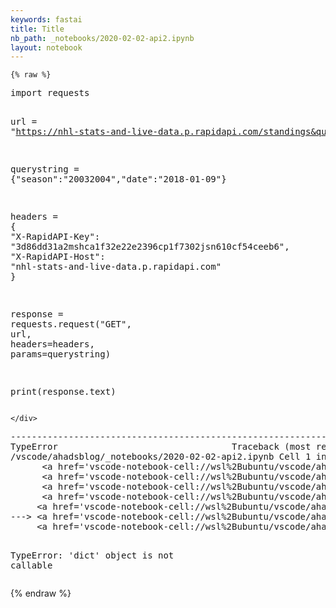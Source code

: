```yaml
---
keywords: fastai
title: Title
nb_path: _notebooks/2020-02-02-api2.ipynb
layout: notebook
---
```


<!--
#################################################
### THIS FILE WAS AUTOGENERATED! DO NOT EDIT! ###
#################################################
# file to edit: _notebooks/2020-02-02-api2.ipynb
-->

<div class="container" id="notebook-container">
        
    {% raw %}
    
<div class="cell border-box-sizing code_cell rendered">
<div class="input">

<div class="inner_cell">
    <div class="input_area">
<div class=" highlight hl-ipython3"><pre><span></span><span class="kn">import</span> <span class="nn">requests</span>

<span class="n">url</span> <span class="o">=</span> <span class="s2">&quot;https://nhl-stats-and-live-data.p.rapidapi.com/standings&quot;</span>

<span class="n">querystring</span> <span class="o">=</span> <span class="p">{</span><span class="s2">&quot;season&quot;</span><span class="p">:</span><span class="s2">&quot;20032004&quot;</span><span class="p">,</span><span class="s2">&quot;date&quot;</span><span class="p">:</span><span class="s2">&quot;2018-01-09&quot;</span><span class="p">}</span>

<span class="n">headers</span> <span class="o">=</span> <span class="p">{</span>
	<span class="s2">&quot;X-RapidAPI-Key&quot;</span><span class="p">:</span> <span class="s2">&quot;3d86dd31a2mshca1f32e22e2396cp1f7302jsn610cf54ceeb6&quot;</span><span class="p">,</span>
	<span class="s2">&quot;X-RapidAPI-Host&quot;</span><span class="p">:</span> <span class="s2">&quot;nhl-stats-and-live-data.p.rapidapi.com&quot;</span>
<span class="p">}</span>

<span class="n">response</span> <span class="o">=</span> <span class="n">requests</span><span class="o">.</span><span class="n">request</span><span class="p">(</span><span class="s2">&quot;GET&quot;</span><span class="p">,</span> <span class="n">url</span><span class="p">,</span> <span class="n">headers</span><span class="o">=</span><span class="n">headers</span><span class="p">,</span> <span class="n">params</span><span class="o">=</span><span class="n">querystring</span><span class="p">)</span>

<span class="nb">print</span><span class="p">(</span><span class="n">response</span><span class="o">.</span><span class="n">text</span><span class="p">)</span>
</pre></div>

    </div>
</div>
</div>

<div class="output_wrapper">
<div class="output">

<div class="output_area">

<div class="output_subarea output_text output_error">
<pre>
<span class="ansi-red-fg">---------------------------------------------------------------------------</span>
<span class="ansi-red-fg">TypeError</span>                                 Traceback (most recent call last)
<span class="ansi-green-intense-fg ansi-bold">/vscode/ahadsblog/_notebooks/2020-02-02-api2.ipynb Cell 1</span> in <span class="ansi-cyan-fg">&lt;cell line: 12&gt;</span><span class="ansi-blue-fg">()</span>
<span class="ansi-green-intense-fg ansi-bold">      &lt;a href=&#39;vscode-notebook-cell://wsl%2Bubuntu/vscode/ahadsblog/_notebooks/2020-02-02-api2.ipynb#W4sdnNjb2RlLXJlbW90ZQ%3D%3D?line=4&#39;&gt;5&lt;/a&gt;</span> querystring = {&#34;season&#34;:&#34;20032004&#34;,&#34;date&#34;:&#34;2018-01-09&#34;}
<span class="ansi-green-intense-fg ansi-bold">      &lt;a href=&#39;vscode-notebook-cell://wsl%2Bubuntu/vscode/ahadsblog/_notebooks/2020-02-02-api2.ipynb#W4sdnNjb2RlLXJlbW90ZQ%3D%3D?line=6&#39;&gt;7&lt;/a&gt;</span> headers = {
<span class="ansi-green-intense-fg ansi-bold">      &lt;a href=&#39;vscode-notebook-cell://wsl%2Bubuntu/vscode/ahadsblog/_notebooks/2020-02-02-api2.ipynb#W4sdnNjb2RlLXJlbW90ZQ%3D%3D?line=7&#39;&gt;8&lt;/a&gt;</span> 	&#34;X-RapidAPI-Key&#34;: &#34;3d86dd31a2mshca1f32e22e2396cp1f7302jsn610cf54ceeb6&#34;,
<span class="ansi-green-intense-fg ansi-bold">      &lt;a href=&#39;vscode-notebook-cell://wsl%2Bubuntu/vscode/ahadsblog/_notebooks/2020-02-02-api2.ipynb#W4sdnNjb2RlLXJlbW90ZQ%3D%3D?line=8&#39;&gt;9&lt;/a&gt;</span> 	&#34;X-RapidAPI-Host&#34;: &#34;nhl-stats-and-live-data.p.rapidapi.com&#34;
<span class="ansi-green-intense-fg ansi-bold">     &lt;a href=&#39;vscode-notebook-cell://wsl%2Bubuntu/vscode/ahadsblog/_notebooks/2020-02-02-api2.ipynb#W4sdnNjb2RlLXJlbW90ZQ%3D%3D?line=9&#39;&gt;10&lt;/a&gt;</span> }
<span class="ansi-green-fg">---&gt; &lt;a href=&#39;vscode-notebook-cell://wsl%2Bubuntu/vscode/ahadsblog/_notebooks/2020-02-02-api2.ipynb#W4sdnNjb2RlLXJlbW90ZQ%3D%3D?line=11&#39;&gt;12&lt;/a&gt;</span> response = requests.request(&#34;GET&#34;, url, headers=headers, params=querystring)
<span class="ansi-green-intense-fg ansi-bold">     &lt;a href=&#39;vscode-notebook-cell://wsl%2Bubuntu/vscode/ahadsblog/_notebooks/2020-02-02-api2.ipynb#W4sdnNjb2RlLXJlbW90ZQ%3D%3D?line=13&#39;&gt;14&lt;/a&gt;</span> print(response.text)

<span class="ansi-red-fg">TypeError</span>: &#39;dict&#39; object is not callable</pre>
</div>
</div>

</div>
</div>

</div>
    {% endraw %}

</div>
 

